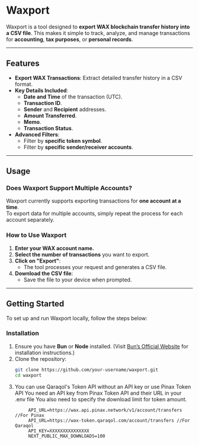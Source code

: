 # **Waxport**

Waxport is a tool designed to **export WAX blockchain transfer history into a CSV file**. This makes it simple to track, analyze, and manage transactions for **accounting**, **tax purposes**, or **personal records**.

---

## **Features**

- **Export WAX Transactions**: Extract detailed transfer history in a CSV format.
- **Key Details Included**:
  - **Date and Time** of the transaction (UTC).
  - **Transaction ID**.
  - **Sender** and **Recipient** addresses.
  - **Amount Transferred**.
  - **Memo**.
  - **Transaction Status**.
- **Advanced Filters**:
  - Filter by **specific token symbol**.
  - Filter by **specific sender/receiver accounts**.

---

## **Usage**

### **Does Waxport Support Multiple Accounts?**

Waxport currently supports exporting transactions for **one account at a time**.  
To export data for multiple accounts, simply repeat the process for each account separately.

### **How to Use Waxport**

1. **Enter your WAX account name.**
2. **Select the number of transactions** you want to export.
3. **Click on "Export"**:
   - The tool processes your request and generates a CSV file.
4. **Download the CSV file**:
   - Save the file to your device when prompted.

---

## **Getting Started**

To set up and run Waxport locally, follow the steps below:

### **Installation**

1. Ensure you have **Bun** or **Node** installed. (Visit [Bun’s Official Website](https://bun.sh) for installation instructions.)
2. Clone the repository:
   ```bash
   git clone https://github.com/your-username/waxport.git
   cd waxport
   ```
3. You can use Qaraqol's Token API without an API key or use Pinax Token API
   You need an API key from Pinax Token API and their URL in your .env file
   You also need to specify the download limit for token amount.
   ```
        API_URL=https://wax.api.pinax.network/v1/account/transfers //For Pinax
        API_URL=https://wax-token.qaraqol.com/account/transfers //For Qaraqol
        API_KEY=XXXXXXXXXXXXXXX
        NEXT_PUBLIC_MAX_DOWNLOADS=100
   ```
